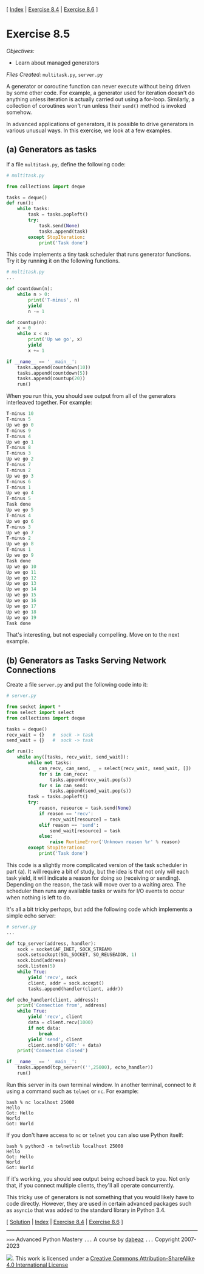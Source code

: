 \[ [Index](index.md) | [Exercise 8.4](ex8_4.md) | [Exercise 8.6](ex8_6.md) \]

# Exercise 8.5

*Objectives:*

- Learn about managed generators

*Files Created:* `multitask.py`, `server.py`

A generator or coroutine function can never execute without being
driven by some other code.  For example, a generator used for
iteration doesn't do anything unless iteration is actually carried out
using a for-loop.  Similarly, a collection of coroutines won't run
unless their `send()` method is invoked somehow.

In advanced applications of generators, it is possible to drive
generators in various unusual ways.  In this exercise, we look at a
few examples.

## (a) Generators as tasks

If a file `multitask.py`, define the following code:

```python
# multitask.py

from collections import deque

tasks = deque()
def run():
    while tasks:
        task = tasks.popleft()
        try:
            task.send(None)
            tasks.append(task)
        except StopIteration:
            print('Task done')
```

This code implements a tiny task scheduler that runs generator functions.
Try it by running it on the following functions.

```python
# multitask.py
...

def countdown(n):
    while n > 0:
        print('T-minus', n)
        yield
        n -= 1

def countup(n):
    x = 0
    while x < n:
        print('Up we go', x)
        yield
        x += 1

if __name__ == '__main__':
    tasks.append(countdown(10))
    tasks.append(countdown(5))
    tasks.append(countup(20))
    run()
```

When you run this, you should see output from all of the generators
interleaved together.  For example:

```python
T-minus 10
T-minus 5
Up we go 0
T-minus 9
T-minus 4
Up we go 1
T-minus 8
T-minus 3
Up we go 2
T-minus 7
T-minus 2
Up we go 3
T-minus 6
T-minus 1
Up we go 4
T-minus 5
Task done
Up we go 5
T-minus 4
Up we go 6
T-minus 3
Up we go 7
T-minus 2
Up we go 8
T-minus 1
Up we go 9
Task done
Up we go 10
Up we go 11
Up we go 12
Up we go 13
Up we go 14
Up we go 15
Up we go 16
Up we go 17
Up we go 18
Up we go 19
Task done
```

That's interesting, but not especially compelling.  Move on to the next example.

## (b) Generators as Tasks Serving Network Connections

Create a file `server.py` and put the following code into it:

```python
# server.py

from socket import *
from select import select
from collections import deque

tasks = deque()
recv_wait = {}   #  sock -> task
send_wait = {}   #  sock -> task

def run():
    while any([tasks, recv_wait, send_wait]):
        while not tasks:
            can_recv, can_send, _ = select(recv_wait, send_wait, [])
            for s in can_recv:
                tasks.append(recv_wait.pop(s))
            for s in can_send:
                tasks.append(send_wait.pop(s))
        task = tasks.popleft()
        try:
            reason, resource = task.send(None)
            if reason == 'recv':
                recv_wait[resource] = task
            elif reason == 'send':
                send_wait[resource] = task
            else:
                raise RuntimeError('Unknown reason %r' % reason)
        except StopIteration:
            print('Task done')
```

This code is a slightly more complicated version of the task scheduler in
part (a).  It will require a bit of study, but the idea is that not only
will each task yield, it will indicate a reason for doing so (receiving or
sending).  Depending on the reason, the task will move over to a waiting
area.  The scheduler then runs any available tasks or waits for I/O
events to occur when nothing is left to do.

It's all a bit tricky perhaps, but add the following code which implements
a simple echo server:

```python
# server.py
...

def tcp_server(address, handler):
    sock = socket(AF_INET, SOCK_STREAM)
    sock.setsockopt(SOL_SOCKET, SO_REUSEADDR, 1)
    sock.bind(address)
    sock.listen(5)
    while True:
        yield 'recv', sock
        client, addr = sock.accept()
        tasks.append(handler(client, addr))

def echo_handler(client, address):
    print('Connection from', address)
    while True:
        yield 'recv', client
        data = client.recv(1000)
        if not data:
            break
        yield 'send', client
        client.send(b'GOT:' + data)
    print('Connection closed')

if __name__ == '__main__':
    tasks.append(tcp_server(('',25000), echo_handler))
    run()
```

Run this server in its own terminal window.   In another terminal, connect to it using a command such as `telnet` or `nc`.   For example:

```
bash % nc localhost 25000
Hello
Got: Hello
World
Got: World
```

If you don't have access to `nc` or `telnet` you can also use Python itself:

```
bash % python3 -m telnetlib localhost 25000
Hello
Got: Hello
World
Got: World
```

If it's working, you should see output being echoed back to you. Not only that,
if you connect multiple clients, they'll all operate concurrently.

This tricky use of generators is not something that you would
likely have to code directly.  However, they are used in certain advanced
packages such as `asyncio` that was added to the standard
library in Python 3.4.

\[ [Solution](soln8_5.md) | [Index](index.md) | [Exercise 8.4](ex8_4.md) | [Exercise 8.6](ex8_6.md) \]

----
`>>>` Advanced Python Mastery
`...` A course by [dabeaz](https://www.dabeaz.com)
`...` Copyright 2007-2023

![](https://i.creativecommons.org/l/by-sa/4.0/88x31.png). This work is licensed under a [Creative Commons Attribution-ShareAlike 4.0 International License](http://creativecommons.org/licenses/by-sa/4.0/)
